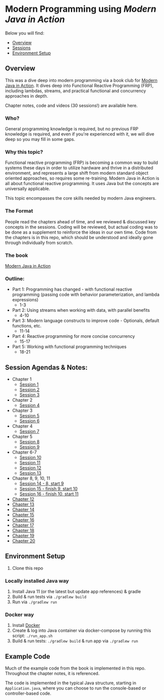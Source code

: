 # Modern Programming using *Modern Java in Action*

Below you will find: 
* [Overview](#Overview)
* [Sessions](#Sessions)
* [Environment Setup](#Environment-Setup)

## Overview  

This was a dive deep into modern programming via a book club for [Modern Java in Action](https://learning.oreilly.com/library/view/modern-java-in/9781617293566/). It dives deep into Functional Reactive Programming (FRP), including lambdas, streams, and practical functional and concurrency approaches in depth.  

Chapter notes, code and videos (30 sessions!) are available here.

### Who? 

General programming knowledge is required, but no previous FRP knowledge is required, and even if you're experienced with it, we will dive deep so you may fill in some gaps. 

### Why this topic? 

Functional reactive programming (FRP) is becoming a common way to build systems these days in order to utilize hardware and thrive in a distributed environment, and represents a large shift from modern standard object oriented approaches, so requires some re-training. Modern Java in Action is all about functional reactive programming. It uses Java but the concepts are universally applicable.

This topic encompasses the core skills needed by modern Java engineers.  

### The Format

People read the chapters ahead of time, and we reviewed & discussed key concepts in the sessions. Coding will be reviewed, but actual coding was to be done as a supplement to reinforce the ideas in our own time. Code from the chapters is in this repo, which should be understood and ideally gone through individually from scratch.

### The book

[Modern Java in Action](https://learning.oreilly.com/library/view/modern-java-in/9781617293566/)

### Outline:

- Part 1: Programming has changed - with functional reactive programming (passing code with behavior parameterization, and lambda expressions)
    - 1-3
- Part 2: Using streams when working with data, with parallel benefits
    - 4-10
- Part 3: Modern language constructs to improve code - Optionals, default functions, etc.
    - 11-14
- Part 4: Reactive programming for more concise concurrency
    - 15-17
- Part 5: Working with functional programming techniques
    - 18-21

## Session Agendas & Notes:

* Chapter 1
    * [Session 1](README-chapter-01.md#Session-1)
    * [Session 2](README-chapter-01.md#Session-2)
    * [Session 3](README-chapter-01.md#Session-3)
* Chapter 2 
    * [Session 4](README-chapter-02.md#Session-4)
* Chapter 3 
    * [Session 5](README-chapter-03.md#Session-5)
    * [Session 6](README-chapter-03.md#Session-6)
* Chapter 4
    * [Session 7](README-chapter-04.md#Session-7)
* Chapter 5
    * [Session 8](README-chapter-05.md#Session-8)
    * [Session 9](README-chapter-05.md#Session-9)
* Chapter 6-7
    * [Session 10](README-chapter-06.md#Session-10)
    * [Session 11](README-chapter-07.md#Session-11)
    * [Session 12](README-chapter-07.md#Session-12)
    * [Session 13](README-chapter-07.md#Session-13)    
* Chapter 8, 9, 10, 11
    * [Session 14 - 8, start 9](README-chapter-08.md#Session-14)
    * [Session 15 - finish 9, start 10](README-chapter-09.md#Session-15)
    * [Session 16 - finish 10, start 11](README-chapter-10.md#Session-16)
* [Chapter 12](README-Chapter-12.md)
* [Chapter 13](README-Chapter-13.md)
* [Chapter 14](README-chapter-14.md)
* [Chapter 15](README-chapter-15.md)
* [Chapter 16](README-chapter-16.md)
* [Chapter 17](README-chapter-17.md)
* [Chapter 18](README-chapter-18.md)
* [Chapter 19](README-chapter-19.md)
* [Chapter 20](README-chapter-20.md)

## Environment Setup

1. Clone this repo

### Locally installed Java way 

1. Install Java 11 (or the latest but update app references) & gradle
1. Build & run tests via `./gradlew build`
1. Run via `./gradlew run` 

### Docker way 

1. Install [Docker](https://www.docker.com/products/docker-desktop) 
1. Create & log into Java container via docker-compose by running this script: `./run_app.sh`
1. Build & run tests: `./gradlew build` & run app via `./gradlew run`

## Example Code

Much of the example code from the book is implemented in this repo. Throughout the chapter notes, it is referenced.

The code is implemented in the typical Java structure, starting in `Application.java`, where you can choose to run the console-based or controller-based code.
